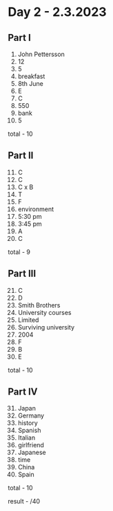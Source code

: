 # Day 2 - 2.3.2023

## Part I

1. John Pettersson
2. 12
3. 5
4. breakfast
5. 8th June
6. E
7. C
8. 550
9. bank
10. 5

total - 10

## Part II

11. C
12. C
13. C x B
14. T
15. F
16. environment
17. 5:30 pm
18. 3:45 pm
19. A
20. C

total - 9

## Part III

21. C
22. D
23. Smith Brothers
24. University courses
25. Limited
26. Surviving university
27. 2004
28. F
29. B
30. E

total - 10

## Part IV

31. Japan
32. Germany
33. history
34. Spanish
35. Italian
36. girlfriend
37. Japanese
38. time
39. China
40. Spain

total - 10

result - /40